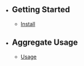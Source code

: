 - ## Getting Started
    - [Install](/docs/aggregate/{{version}}/installation)

- ## Aggregate Usage
    - [Usage](/docs/aggregate/{{version}}/usage)